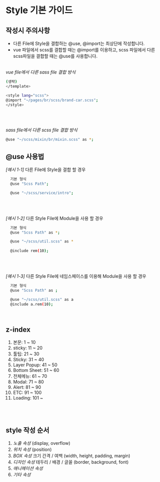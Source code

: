 <div class="md-section">

# Style 기본 가이드
## 작성시 주의사항
- 다른 File에 Style을 결합하는 @use, @import는 최상단에 작성합니다.
- vue 파일에서 scss를 결합할 때는 @import를 이용하고, scss 파일에서 다른 scss파일을 결합할 때는 @use를 사용합니다.
<br><br>

*vue file에서 다른 sass file 결합 방식*

```bash
(생략)
</template>

<style lang="scss">
@import "~/pages/br/scss/brand-car.scss";
</style>
```
<br><br>

*sass file에서 다른 scss file 결합 방식*

```bash
@use "~/scss/mixin/br/mixin.scss" as *;
```


## @use 사용법

*[예시 1-1]* 다른 File에 Style을 결합 할 경우
```bash
  기본 형식
  @use "Scss Path";

  @use "~/scss/service/intro";
```

<br><br>

*[예시 1-2]* 다른 Style File에 Module을 사용 할 경우
```bash
  기본 형식
  @use "Scss Path" as *;

  @use "~/scss/util.scss" as *
  
  @include rem(10);
```

<br><br>

*[예시 1-3]* 다른 Style File에 네임스페이스를 이용해 Module을 사용 할 경우
```bash
  기본 형식
  @use "Scss Path" as ;

  @use "~/scss/util.scss" as a
  @include a.rem(10);
```
<br>

## z-index
1. 본문: 1 ~ 10
2. sticky: 11 ~ 20
3. 툴팁: 21 ~ 30
4. Sticky: 31 ~ 40
5. Layer Popup: 41 ~ 50
6. Bottom Sheet: 51 ~ 60
7. 전체메뉴: 61 ~ 70
8. Modal: 71 ~ 80
9. Alert: 81 ~ 90
10. ETC: 91 ~ 100
11. Loading: 101 ~
<br>
<br>

## style 작성 순서
1. *노출 속성* (display, overflow)
2. *위치 속성* (position)
3. *BOX 속성* 크기 간격 / 여백 (width, height, padding, margin)
4. *디자인 속성* 테두리 / 배경 / 글꼴 (border, background, font)
5. *애니메이션 속성*
6. *기타 속성*
<br>
<br>

</div>